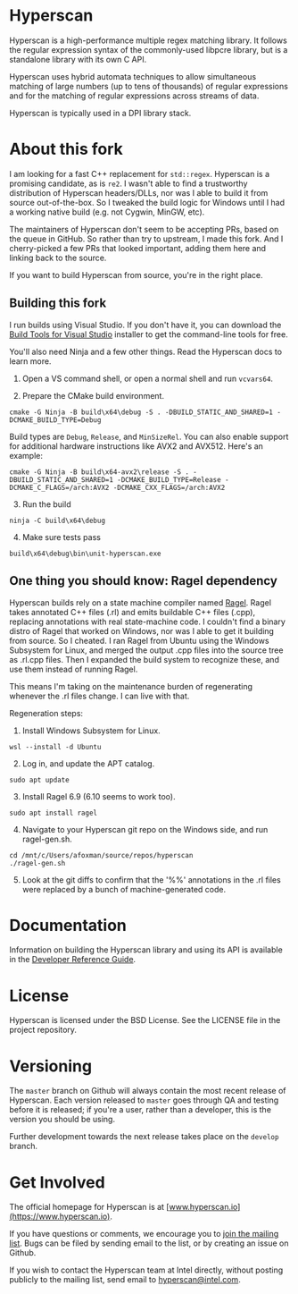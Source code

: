 # Hyperscan

Hyperscan is a high-performance multiple regex matching library. It follows the
regular expression syntax of the commonly-used libpcre library, but is a
standalone library with its own C API.

Hyperscan uses hybrid automata techniques to allow simultaneous matching of
large numbers (up to tens of thousands) of regular expressions and for the
matching of regular expressions across streams of data.

Hyperscan is typically used in a DPI library stack.

# About this fork

I am looking for a fast C++ replacement for `std::regex`. Hyperscan is a promising candidate, 
as is `re2`. I wasn't able to find a trustworthy distribution of Hyperscan headers/DLLs, nor 
was I able to build it from source out-of-the-box. So I tweaked the build logic for Windows until
I had a working native build (e.g. not Cygwin, MinGW, etc).

The maintainers of Hyperscan don't seem to be accepting PRs, based on the queue in GitHub. So
rather than try to upstream, I made this fork. And I cherry-picked a few PRs that looked important,
adding them here and linking back to the source.

If you want to build Hyperscan from source, you're in the right place.

## Building this fork

I run builds using Visual Studio. If you don't have it, you can download the [Build Tools for Visual Studio](https://visualstudio.microsoft.com/downloads/?q=build+tools#build-tools-for-visual-studio-2022) installer to get the command-line tools for free.

You'll also need Ninja and a few other things. Read the Hyperscan docs to learn more.

1. Open a VS command shell, or open a normal shell and run `vcvars64`.

2. Prepare the CMake build environment.

```
cmake -G Ninja -B build\x64\debug -S . -DBUILD_STATIC_AND_SHARED=1 -DCMAKE_BUILD_TYPE=Debug
```

Build types are `Debug`, `Release`, and `MinSizeRel`. You can also enable support for additional hardware instructions like AVX2 and AVX512. Here's an example:

```
cmake -G Ninja -B build\x64-avx2\release -S . -DBUILD_STATIC_AND_SHARED=1 -DCMAKE_BUILD_TYPE=Release -DCMAKE_C_FLAGS=/arch:AVX2 -DCMAKE_CXX_FLAGS=/arch:AVX2
```

3. Run the build

```
ninja -C build\x64\debug
```

4. Make sure tests pass

```
build\x64\debug\bin\unit-hyperscan.exe
```

## One thing you should know: Ragel dependency

Hyperscan builds rely on a state machine compiler named [Ragel](https://www.colm.net/open-source/ragel). Ragel takes annotated C++ files (.rl) and emits buildable C++ files (.cpp), replacing annotations with real state-machine code. I couldn't find a binary distro of Ragel that worked on Windows, nor was I able to get it building from source. 
So I cheated. I ran Ragel from Ubuntu using the Windows Subsystem for Linux, and merged the output .cpp files into the
source tree as .rl.cpp files. Then I expanded the build system to recognize these, and use them instead of running Ragel.

This means I'm taking on the maintenance burden of regenerating whenever the .rl files change. I can live with that.

Regeneration steps:

1. Install Windows Subsystem for Linux.

```
wsl --install -d Ubuntu
```

2. Log in, and update the APT catalog.

```
sudo apt update
```

3. Install Ragel 6.9 (6.10 seems to work too).

```
sudo apt install ragel
```

4. Navigate to your Hyperscan git repo on the Windows side, and run ragel-gen.sh.

```
cd /mnt/c/Users/afoxman/source/repos/hyperscan
./ragel-gen.sh
```

5. Look at the git diffs to confirm that the '%%' annotations in the .rl files were replaced by a bunch of machine-generated code.


# Documentation

Information on building the Hyperscan library and using its API is available in
the [Developer Reference Guide](http://intel.github.io/hyperscan/dev-reference/).

# License

Hyperscan is licensed under the BSD License. See the LICENSE file in the
project repository.

# Versioning

The `master` branch on Github will always contain the most recent release of
Hyperscan. Each version released to `master` goes through QA and testing before
it is released; if you're a user, rather than a developer, this is the version
you should be using.

Further development towards the next release takes place on the `develop`
branch.

# Get Involved

The official homepage for Hyperscan is at [www.hyperscan.io](https://www.hyperscan.io).

If you have questions or comments, we encourage you to [join the mailing
list](https://lists.01.org/mailman/listinfo/hyperscan). Bugs can be filed by
sending email to the list, or by creating an issue on Github.

If you wish to contact the Hyperscan team at Intel directly, without posting
publicly to the mailing list, send email to
[hyperscan@intel.com](mailto:hyperscan@intel.com).
